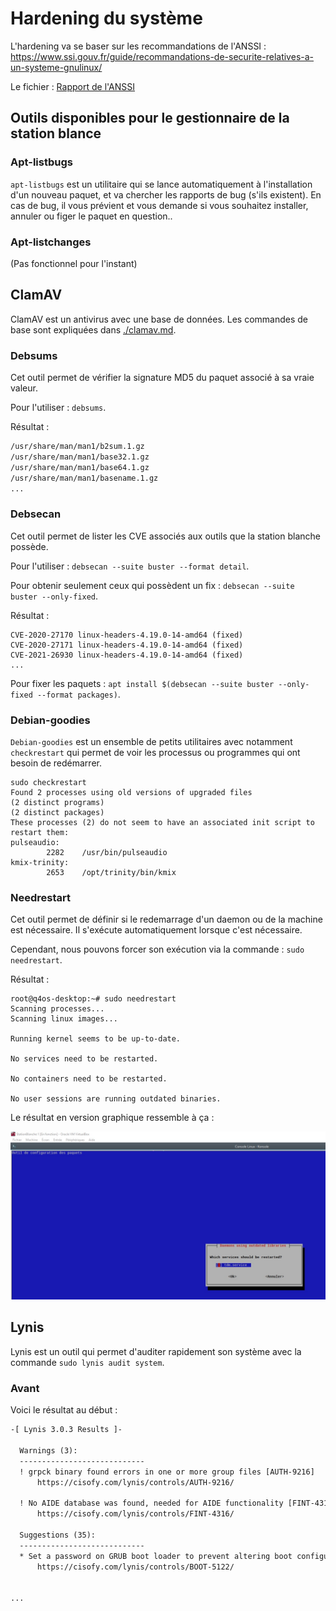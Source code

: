 # Hardening du système

L'hardening va se baser sur les recommandations de l'ANSSI : https://www.ssi.gouv.fr/guide/recommandations-de-securite-relatives-a-un-systeme-gnulinux/

Le fichier : [Rapport de l'ANSSI](linux_configuration-fr-v1.2.pdf)

## Outils disponibles pour le gestionnaire de la station blance

### Apt-listbugs

`apt-listbugs` est un utilitaire qui se lance automatiquement à l'installation d'un nouveau paquet, et va chercher les rapports de bug (s'ils existent). En cas de bug, il vous prévient et vous demande si vous souhaitez installer, annuler ou figer le paquet en question..

### Apt-listchanges

(Pas fonctionnel pour l'instant)

## ClamAV

ClamAV est un antivirus avec une base de données. Les commandes de base sont expliquées dans [./clamav.md](./clamav.md).

### Debsums

Cet outil permet de vérifier la signature MD5 du paquet associé à sa vraie valeur.

Pour l'utiliser : `debsums`.

Résultat : 

```txt
/usr/share/man/man1/b2sum.1.gz                                                OK
/usr/share/man/man1/base32.1.gz                                               OK
/usr/share/man/man1/base64.1.gz                                               OK
/usr/share/man/man1/basename.1.gz                                             OK
...
```

### Debsecan

Cet outil permet de lister les CVE associés aux outils que la station blanche possède.

Pour l'utiliser : `debsecan --suite buster --format detail`.

Pour obtenir seulement ceux qui possèdent un fix : `debsecan --suite buster --only-fixed`.

Résultat :

```
CVE-2020-27170 linux-headers-4.19.0-14-amd64 (fixed)
CVE-2020-27171 linux-headers-4.19.0-14-amd64 (fixed)
CVE-2021-26930 linux-headers-4.19.0-14-amd64 (fixed)
...
```

Pour fixer les paquets : `apt install $(debsecan --suite buster --only-fixed --format packages)`.

### Debian-goodies

`Debian-goodies` est un ensemble de petits utilitaires avec notamment `checkrestart` qui permet de voir les processus ou programmes qui ont besoin de redémarrer.

```
sudo checkrestart
Found 2 processes using old versions of upgraded files
(2 distinct programs)
(2 distinct packages)
These processes (2) do not seem to have an associated init script to restart them:
pulseaudio:
        2282    /usr/bin/pulseaudio
kmix-trinity:
        2653    /opt/trinity/bin/kmix
```

### Needrestart

Cet outil permet de définir si le redemarrage d'un daemon ou de la machine est nécessaire. Il s'exécute automatiquement lorsque c'est nécessaire.

Cependant, nous pouvons forcer son exécution via la commande : `sudo needrestart`.

Résultat :

```
root@q4os-desktop:~# sudo needrestart
Scanning processes...
Scanning linux images...

Running kernel seems to be up-to-date.

No services need to be restarted.

No containers need to be restarted.

No user sessions are running outdated binaries.
```

Le résultat en version graphique ressemble à ça : 

![](../images/needrestart.jpg)

## Lynis

Lynis est un outil qui permet d'auditer rapidement son système avec la commande `sudo lynis audit system`.

### Avant

Voici le résultat au début :

```txt
-[ Lynis 3.0.3 Results ]-

  Warnings (3):
  ----------------------------
  ! grpck binary found errors in one or more group files [AUTH-9216]
      https://cisofy.com/lynis/controls/AUTH-9216/

  ! No AIDE database was found, needed for AIDE functionality [FINT-4316]
      https://cisofy.com/lynis/controls/FINT-4316/

  Suggestions (35):
  ----------------------------
  * Set a password on GRUB boot loader to prevent altering boot configuration (e.g. boot in single user mode without password) [BOOT-5122]
      https://cisofy.com/lynis/controls/BOOT-5122/


...
```

